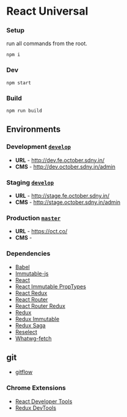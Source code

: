 # React Universal

### Setup

run all commands from the root.
```
npm i
```

### Dev

```
npm start
```

### Build

```
npm run build
```

## Environments

### Development [`develop`](../../tree/develop)

- **URL** - http://dev.fe.october.sdny.in/
- **CMS** - http://dev.october.sdny.in/admin


### Staging [`develop`](../../tree/master)

- **URL** - http://stage.fe.october.sdny.in/
- **CMS** - http://stage.october.sdny.in/admin

### Production [`master`](../../tree/master)

- **URL** - https://oct.co/
- **CMS** -

### Dependencies
- [Babel](https://babeljs.io/)
- [Immutable-js](https://facebook.github.io/immutable-js/)
- [React](https://facebook.github.io/react/)
- [React Immutable PropTypes](https://github.com/HurricaneJames/react-immutable-proptypes#react-immutable-proptypes)
- [React Redux](https://github.com/reactjs/react-redux)
- [React Router](https://github.com/rackt/react-router)
- [React Router Redux](https://github.com/reactjs/react-router-redux)
- [Redux](https://github.com/rackt/redux)
- [Redux Immutable](https://github.com/gajus/redux-immutable)
- [Redux Saga](https://github.com/yelouafi/redux-saga)
- [Reselect](https://github.com/reactjs/reselect)
- [Whatwg-fetch](https://github.com/github/fetch)

## git

- [gitflow](https://www.atlassian.com/git/tutorials/comparing-workflows/gitflow-workflow)

### Chrome Extensions

- [React Developer Tools](https://chrome.google.com/webstore/detail/react-developer-tools/fmkadmapgofadopljbjfkapdkoienihi)
- [Redux DevTools](https://chrome.google.com/webstore/detail/redux-devtools/lmhkpmbekcpmknklioeibfkpmmfibljd)
